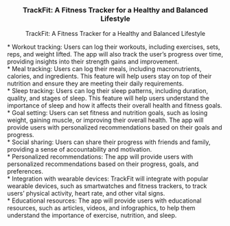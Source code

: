 <body>
<br />
<div align="center">
  <h3 align="center">TrackFit: A Fitness Tracker for a Healthy and Balanced Lifestyle</h3>

  <p align="center">
    TrackFit: A Fitness Tracker for a Healthy and Balanced Lifestyle
    <br />
  </p>
</div>
<!-- ABOUT THE PROJECT -->
<p>
* Workout tracking: Users can log their workouts, including exercises, sets, reps, and weight lifted. The app will also track the user’s progress over time, providing insights into their strength gains and improvement.<br />
* Meal tracking: Users can log their meals, including macronutrients, calories, and ingredients. This feature will help users stay on top of their nutrition and ensure they are meeting their daily requirements.<br />
* Sleep tracking: Users can log their sleep patterns, including duration, quality, and stages of sleep. This feature will help users understand the importance of sleep and how it affects their overall health and fitness goals.<br />
* Goal setting: Users can set fitness and nutrition goals, such as losing weight, gaining muscle, or improving their overall health. The app will provide users with personalized recommendations based on their goals and progress.<br />
* Social sharing: Users can share their progress with friends and family, providing a sense of accountability and motivation.<br />
* Personalized recommendations: The app will provide users with personalized recommendations based on their progress, goals, and preferences.<br />
* Integration with wearable devices: TrackFit will integrate with popular wearable devices, such as smartwatches and fitness trackers, to track users’ physical activity, heart rate, and other vital signs.<br />
* Educational resources: The app will provide users with educational resources, such as articles, videos, and infographics, to help them understand the importance of exercise, nutrition, and sleep.<br />
</p>
</body>






